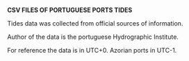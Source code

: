 **CSV FILES OF PORTUGUESE PORTS TIDES**

Tides data was collected from official sources of information. 

Author of the data is the portuguese Hydrographic Institute.

For reference the data is in UTC+0. Azorian ports in UTC-1. 
